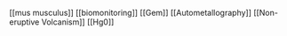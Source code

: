 [[mus musculus]]
[[biomonitoring]]
[[Gem]]
[[Autometallography]]
[[Non-eruptive Volcanism]]
[[Hg0]]
